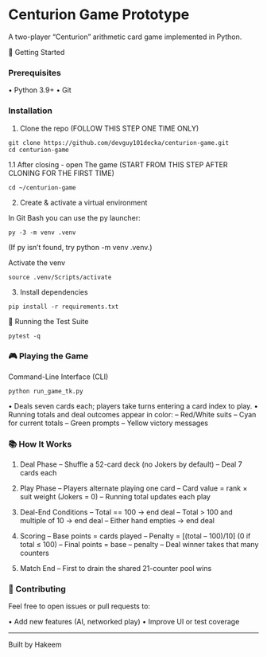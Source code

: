 # Centurion Game Prototype

A two-player “Centurion” arithmetic card game implemented in Python.

🚀 Getting Started

### Prerequisites

• Python 3.9+
• Git

### Installation

1. Clone the repo (FOLLOW THIS STEP ONE TIME ONLY)

```
git clone https://github.com/devguy101decka/centurion-game.git
cd centurion-game
```
1.1 After closing - open The game (START FROM THIS STEP AFTER CLONING FOR THE FIRST TIME)
```
cd ~/centurion-game
```
2. Create & activate a virtual environment

In Git Bash you can use the py launcher:
```
py -3 -m venv .venv
```
(If py isn’t found, try python -m venv .venv.)

Activate the venv
```
source .venv/Scripts/activate
```

3. Install dependencies

```
pip install -r requirements.txt
```

🧪 Running the Test Suite

```
pytest -q
```

### 🎮 Playing the Game

Command-Line Interface (CLI)

```
python run_game_tk.py
```

• Deals seven cards each; players take turns entering a card index to play.
• Running totals and deal outcomes appear in color:
– Red/White suits
– Cyan for current totals
– Green prompts
– Yellow victory messages


### 📚 How It Works

1. Deal Phase
   – Shuffle a 52-card deck (no Jokers by default)
   – Deal 7 cards each

2. Play Phase
   – Players alternate playing one card
   – Card value = rank × suit weight (Jokers = 0)
   – Running total updates each play

3. Deal-End Conditions
   – Total == 100 → end deal
   – Total > 100 and multiple of 10 → end deal
   – Either hand empties → end deal

4. Scoring
   – Base points = cards played
   – Penalty = [(total – 100)/10] (0 if total ≤ 100)
   – Final points = base – penalty
   – Deal winner takes that many counters

5. Match End
   – First to drain the shared 21-counter pool wins

### 🤝 Contributing

Feel free to open issues or pull requests to:

• Add new features (AI, networked play)
• Improve UI or test coverage

---

Built by Hakeem 

